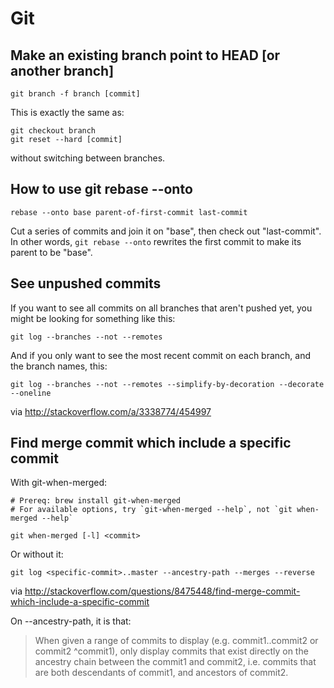 # Git

## Make an existing branch point to HEAD [or another branch]

    git branch -f branch [commit]

This is exactly the same as:

    git checkout branch
    git reset --hard [commit]

without switching between branches.


## How to use git rebase --onto

    rebase --onto base parent-of-first-commit last-commit

Cut a series of commits and join it on "base", then check out "last-commit".
In other words, `git rebase --onto` rewrites the first commit
to make its parent to be "base".

## See unpushed commits

If you want to see all commits on all branches that aren't pushed yet, you might be looking for something like this:

    git log --branches --not --remotes

And if you only want to see the most recent commit on each branch, and the branch names, this:

    git log --branches --not --remotes --simplify-by-decoration --decorate --oneline

via http://stackoverflow.com/a/3338774/454997

## Find merge commit which include a specific commit

With git-when-merged:

    # Prereq: brew install git-when-merged
    # For available options, try `git-when-merged --help`, not `git when-merged --help`

    git when-merged [-l] <commit>

Or without it:

    git log <specific-commit>..master --ancestry-path --merges --reverse

via http://stackoverflow.com/questions/8475448/find-merge-commit-which-include-a-specific-commit

On --ancestry-path, it is that:

> When given a range of commits to display (e.g.  commit1..commit2 or commit2 ^commit1), only display commits that exist directly on the ancestry chain
> between the commit1 and commit2, i.e. commits that are both descendants of commit1, and ancestors of commit2.
